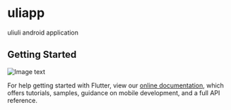 # uliapp

uliuli android application

## Getting Started

![Image text](https://github.com/eclair-lumiere/uliapp/blob/master/picture/v0.0.1.png)

For help getting started with Flutter, view our
[online documentation](https://flutter.dev/docs), which offers tutorials,
samples, guidance on mobile development, and a full API reference.
